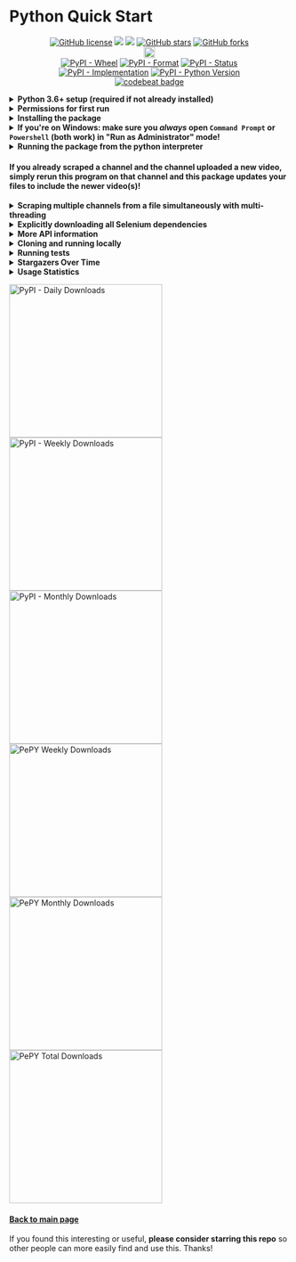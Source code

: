 # Python Quick Start

<p align="center">
  <a href="https://github.com/Shail-Shouryya/yt-videos-list/blob/main/LICENSE"><img alt="GitHub license" src="https://img.shields.io/github/license/Shail-Shouryya/yt-videos-list?color=yellow&labelColor=black"></a>
  <a href="https://docs.python.org/3/index.html">    <img src="https://img.shields.io/badge/python-3.6%2B-blue?labelColor=black"/></a>
  <a href="https://www.python.org/dev/peps/pep-0008"><img src="https://img.shields.io/badge/code%20style-PEP8-yellow.svg?labelColor=black"/></a>
  <a href="https://github.com/Shail-Shouryya/yt-videos-list/stargazers"><img alt="GitHub stars" src="https://img.shields.io/github/stars/Shail-Shouryya/yt-videos-list?color=blue&labelColor=black"></a>
  <a href="https://github.com/Shail-Shouryya/yt-videos-list/network"><img alt="GitHub forks" src="https://img.shields.io/github/forks/Shail-Shouryya/yt-videos-list?color=yellow&labelColor=black"></a>
  <br>
  <a href="https://badge.fury.io/py/yt-videos-list"><img src="https://badge.fury.io/py/yt-videos-list.svg" alt="PyPI version" height="20"></a>
  <br>
  <a href="https://pypi.org/project/yt-videos-list/"><img alt="PyPI - Wheel" src="https://img.shields.io/pypi/wheel/yt-videos-list?labelColor=black&label=PyPI%20-%20Wheel"></a>
  <a href="https://pypi.org/project/yt-videos-list/#files/"><img alt="PyPI - Format" src="https://img.shields.io/pypi/format/yt-videos-list?labelColor=black&label=PyPI%20-%20Format"></a>
  <a href="https://pypi.org/project/yt-videos-list/#history/"><img alt="PyPI - Status" src="https://img.shields.io/pypi/status/yt-videos-list?labelColor=black&label=PyPI%20-%20Status"></a>
  <br>
  <a href="https://pypi.org/project/yt-videos-list/"><img alt="PyPI - Implementation" src="https://img.shields.io/pypi/implementation/yt-videos-list?labelColor=black&label=PyPI%20-%20Implementation"></a>
  <a href="https://pypi.org/project/yt-videos-list/"><img alt="PyPI - Python Version" src="https://img.shields.io/pypi/pyversions/yt-videos-list?labelColor=black&label=PyPI%20-%20Python%20Version"></a>
  <br>
  <a href="https://codebeat.co/projects/github-com-shail-shouryya-yt_videos_list-master"><img src="https://codebeat.co/badges/46b103ed-da79-4893-96af-ce95c9149532" alt="codebeat badge"/></a>
</p>

<details>
  <summary><b>Python 3.6+ setup (required if not already installed)</b></summary>

This package uses [f-strings](https://cito.github.io/blog/f-strings/) (more [here](https://realpython.com/python-f-strings/)), and so requires Python 3.6+.

If you have an older version of Python, you can download Python 3.9.1 (follow links below) and follow the instructions to set up Python for your machine. If you want to install a different version, visit the [Python Downloads page](https://www.python.org/downloads/) and select the version you want.
- [macOS 64-bit installer](https://www.python.org/ftp/python/3.9.1/python-3.9.1-macosx10.9.pkg)
- [Windows x86-64 executable installer](https://www.python.org/ftp/python/3.9.1/python-3.9.1-amd64.exe)
- [Windows x86 executable installer](https://www.python.org/ftp/python/3.9.1/python-3.9.1.exe)
- [Gzipped source tarball](https://www.python.org/ftp/python/3.9.1/Python-3.9.1.tgz) (most useful for Linux)
</details>

<details>
  <summary><b>Permissions for first run</b></summary>

  This is required to make sure you can download and install the required Selenium binary dependencies.
  <details>
  <summary><b>On Windows: make sure you open <code>Command Prompt</code> or <code>Powershell</code> (both work) in "Run as Administrator" mode</b></summary>

  - shortcut: <kbd>⊞ Win</kbd> + <kbd>X</kbd> + <kbd>A</kbd>
  </details>
  <details>
    <summary><b>On Unix based machines (MacOS, Linux): make sure you have read and write access to <code>/usr/local/bin/</code></b></summary>

  - if you're not sure, open terminal and run `sudo chown $USER /usr/local/bin/`
  </details>
<br>
</details>

<details>
  <summary><b>Installing the package</b></summary>

After you install Python 3.6+ and ensure you have the required permissions as needed, enter the following in your command line:
```shell
# if something isn't working properly, try rerunning this
# the problem may have been fixed with a newer version

pip3 install -U yt-videos-list     # MacOS/Linux
pip  install -U yt-videos-list     # Windows


# if that doesn't work:

python3 -m pip install -U yt-videos-list     # MacOS/Linux
python  -m pip install -U yt-videos-list     # Windows
```
</details>

<details>
  <summary><b>If you're on Windows: make sure you <i>always</i> open <code>Command Prompt</code> or <code>Powershell</code> (both work) in "Run as Administrator" mode!</b></summary>

  - shortcut: <kbd>⊞ Win</kbd> + <kbd>X</kbd> + <kbd>A</kbd>
  - this allows `yt_videos_list` to update selenium webdriver binaries to be compatible with newer browser versions as browsers are updated (e.g. your Firefox browser updates from version 77 to version 82)
    - to see the commands being run, see the `yt_videos_list/docs/dependencies.json` file
</details>

<details>
  <summary><b>Running the package from the python interpreter</b></summary>

```shell
python3     # MacOS/Linux
python      # Windows
```
```python
from yt_videos_list import ListCreator


my_driver = 'firefox' # SUBSTITUTE DRIVER YOU WANT (options below)
lc = ListCreator(driver=my_driver, scroll_pause_time=0.8)


lc.create_list_for(url='https://www.youtube.com/user/schafer5')
lc.create_list_for(url='https://www.youtube.com/channel/UC8butISFwT-Wl7EV0hUK0BQ', log_silently=True)
# Set `log_silently` to `True` to mute program logging to the console.
# The program will log the prgram status and any program information
# to only the log file for the channel being scraped
# (this is useful when scraping multiple channels at once with multi-threading).
# By default, the program logs to both the log file for the channel being scraped AND the console.


# see the new files that were just created:
import os
os.system('ls -lt | head')                      # MacOS/Linux
os.system('dir /O-D | find "_videos_list"')     # Windows

# for more information on using the module:
help(lc)
```
- `driver` options include:
  - `'firefox'`
  - `'opera'`
  - `'safari'` (MacOS only)
  - `'chrome'`
  - `'brave'`
  - `'edge'` (Windows only!)
- increase `scroll_pause_time` for laggy internet and decrease `scroll_pause_time` for fast internet
</details>

#### If you already scraped a channel and the channel uploaded a new video, simply rerun this program on that channel and this package updates your files to include the newer video(s)!

<details>
  <summary><b>Scraping multiple channels from a file simultaneously with multi-threading</b></summary>

Add the url to every channel you want to extract information from in a `txt` file with every url placed on a new line.

<details>
  <summary><b>e.g. <code>channels.txt</code></b></summary>

```
https://www.youtube.com/channel/UCSHZKyawb77ixDdsGog4iWA
https://www.youtube.com/c/WorldScienceFestival/playlists
https://www.youtube.com/c/RSAConference/videos
https://www.youtube.com/channel/UCtC8aQzdEHAmuw8YvtH1CcQ/videos
https://www.youtube.com/channel/UCQSrdt0-Iu8qVEiJyzhrfdQ/videos
https://www.youtube.com/user/TEDxTalks/videos
https://www.youtube.com/user/TEDxYouth
https://www.youtube.com/user/TEDPrizeChannel/videos
https://www.youtube.com/user/TEDInstitute/videos
https://www.youtube.com/user/TEDPartners/channels
https://www.youtube.com/c/TheVerge/channels
https://www.youtube.com/c/mitocw/channels
https://www.youtube.com/c/stanford/channels
https://www.youtube.com/c/khanacademy/channels
https://www.youtube.com/c/TEDEdStudentTalks/channels
https://www.youtube.com/c/TED/channels
https://www.youtube.com/c/TEDFellow/videos
https://www.youtube.com/c/tedededucatortalks/videos
https://www.youtube.com/c/TEDTranslators/videos
https://www.youtube.com/c/TEDEspanol/videos
https://www.youtube.com/teded/featured
https://www.youtube.com/c/IBMSecurity/channels
https://www.youtube.com/user/symantec/channels
https://www.youtube.com/c/QuantamagazineOrgNews/videos
https://www.youtube.com/c/Splunkofficial/channels
```
</details>
Enter the python interpreter:

```
python3     # MacOS/Linux
python      # Windows
```
```python
import time
import threading   # python standard library built-in package, no download necessary
from yt_videos_list import ListCreator

my_driver = 'firefox'
lc = ListCreator(driver=my_driver, scroll_pause_time=0.8)

number_of_threads         = 4 # CHANGE TO DESIRED NUMBER OF CONCURRENT THREADS
path_to_channel_urls_file = 'channels.txt'

with open(path_to_channel_urls_file, 'r', encoding='utf-8') as file:
    for url in file:
        while threading.active_count() == number_of_threads + 1: # add 1 since main thread counts as a thread
            time.sleep(5) # wait 5 seconds before checking to see if a previously running thread completed
        thread = threading.Thread(target=lc.create_list_for, args=(url, True))
        thread.start()
    thread.join() # After we iterate through every line in the file, we call the join() method
    # on the last thread so python doesn't exit the multi-threaded environment pre-maturely
    # This is ESSENTIAL, otherwise threading might stop randomly on the last channel in the
    # channels.txt file before the program finishes writing all the channel information to the files!
```
- See [Thread about multi-threading with yt_videos_list](https://github.com/Shail-Shouryya/yt-videos-list/discussions/11) for more information!

</details>

<details>
  <summary><b>Explicitly downloading all Selenium dependencies</b></summary>

Ideal if you use Selenium for other projects 😎
- Make sure you already have the `yt-videos-list` package installed (follow directions above for getting set up), then run the following:
```shell
pip3 install -U yt-videos-list # MacOS/Linux: ensure latest package
python3                        # MacOS/Linux: enter python interpreter
pip install -U yt-videos-list  # Windows:     ensure latest package
python                         # Windows:     enter python interpreter
```
```python
from yt_videos_list.download import selenium_webdriver_dependencies
selenium_webdriver_dependencies.download_all()
```
That's all! 🤓
</details>

<details>
  <summary><b>More API information</b></summary>

---
**NOTE** that you can also access all the information below from the Python interpreter by entering
```python
import yt_videos_list
help(yt_videos_list)
```

---
```python
# default options for the ListCreator object

ListCreator(
  txt=True,
  csv=True,
  md=True,
  reverse_chronological=True,
  headless=False,
  scroll_pause_time=0.8,
  driver='firefox'
  )
```
There are a number of optional arguments you can specify during the instantiation of the ListCreator object. The preceding arguments are run by default, but in case you want more flexibility, you can specify the:
- `driver` argument:
  - Firefox (default)
  - Opera
  - Safari (MacOS only)
  - Chrome
  - Brave
  - Edge (Windows only)
    - `driver='firefox'`
    - `driver='opera'`
    - `driver='safari'`
    - `driver='chrome'`
    - `driver='brave'`
    - `driver='edge'`
-  `txt`, `csv`, `md` file type argument:
  - `True` (default) - create a file for the specified type
  - `False` - do not create a file for the specified type.
    - `txt=True`  (default) OR `txt=False`
    - `csv=True`  (default) OR `csv=False`
    - ` md=True`  (default) OR ` md=False`
- `reverse_chronological` argument:
  - `True` (default) - write the files in order from most recent video to the oldest video
  - `False` - write the files in order from oldest video to the most recent video
    - `reverse_chronological=True` (default) OR `reverse_chronological=False`
- `headless` argument:
  - `False` (default) - run the driver with an open Selenium instance for viewing
  - `True` - run the driver in "invisible" mode.
    - `headless=False` (default) OR `headless=True`
- `scroll_pause_time` argument:
  - any float values greater than `0` (default `0.8`).
    - The value you provide will be how long the program waits before trying to scroll the videos list page down for the channel you want to scrape. For fast internet connections, you may want to reduce the value, and for slow connections you may want to increase the value.
  - `scroll_pause_time=0.8` (default)
  - CAUTION: reducing this value too much will result in the program not capturing all the videos, so be careful! Experiment :)
</details>

<details>
<summary><b>Cloning and running locally</b></summary>

To clone the repository and install the most updated version of the package that may not yet be available on the latest release through [PyPI](pypi.org/project/yt-videos-list/), run:
```
git clone https://github.com/Shail-Shouryya/yt-videos-list.git

cd yt_videos_list/python # MacOS/Linux
pip3 install .           # MacOS/Linux
# if that doesn't work:
python3 -m pip install . # MacOS/Linux

cd yt_videos_list\python # Windows
pip install .            # Windows
# if that doesn't work:
python -m pip install .  # Windows
```
To make your own changes to the `yt_videos_list` python package and run the changes locally:
```
# make changes to the codebase in the
# ===> /dev <=== directory
python3 minifier.py           # MacOS/Linux
pip3 install .                # MacOS/Linux

python minifier.py            # Windows
pip install .                 # Windows
```
NOTE that the changes you make to the codebase SHOULD BE MADE in the `yt_videos_list/python/dev` directory!!
  - the code in the `yt_videos_list/python/yt-videos-list` directory is minified with
    - leading indents stipped to the minimum (1 space for each nested scope)
    - whitespace for padding (e.g. extra spaces to align variable assignments) stripped
    - comments stripped
  - as a result, the code in the `yt_videos_list/python/yt-videos-list` directory is NOT human readable, and the `yt_videos_list/python/dev` directory should be used for development instead!
    - the `minifier.py` module performs all the code preprocessing and packages the code from `yt_videos_list/python/dev` into the final version seen in the `yt_videos_list/python/yt-videos-list` directory
    - so running `minifier.py` ***before*** installing the local package with `pip install .` (Windows) or `pip3 install .` is essential!
</details>

<details>
<summary><b>Running tests</b></summary>

Make sure you're in the `yt_videos_list/python` directory, then run:
```
tests\run_tests.bat     # Windows
####       Any shell on   MacOS/Linux
bash tests/run_tests.sh # this works
csh  tests/run_tests.sh # this works
dash tests/run_tests.sh # this works
ksh  tests/run_tests.sh # this also works
tcsh tests/run_tests.sh # this works too
zsh  tests/run_tests.sh # this works as well
# you can try other shells and
# they should work too, since
# there's no special syntax in
# the run_tests.sh file
```
</details>

<details>
<summary><b>Stargazers Over Time</b></summary>

[![Stargazers over time](https://starchart.cc/Shail-Shouryya/yt-videos-list.svg)](https://starchart.cc/Shail-Shouryya/yt-videos-list)
</details>

<details>
  <summary><b>Usage Statistics</b></summary>

- [PePy](https://pepy.tech/project/yt-videos-list)
- [PyPi Stats](https://pypistats.org/packages/yt-videos-list)
</details>
<p>
  <a href="https://pypistats.org/packages/yt-videos-list"><img alt="PyPI - Daily Downloads" src="https://img.shields.io/pypi/dd/yt-videos-list?labelColor=black&color=blue&label=PyPI%20downloads%20%28excludes%20mirrors%29" width="275"></a>
  <a href="https://pypistats.org/packages/yt-videos-list"><img alt="PyPI - Weekly Downloads" src="https://img.shields.io/pypi/dw/yt-videos-list?labelColor=black&color=yellow&label=PyPI%20downloads%20%28excludes%20mirrors%29"width="275"></a>
  <a href="https://pypistats.org/packages/yt-videos-list"><img alt="PyPI - Monthly Downloads" src="https://img.shields.io/pypi/dm/yt-videos-list?labelColor=black&color=blue&label=PyPI%20downloads%20%28excludes%20mirrors%29"width="275"></a>
  <br>
  <a href="https://pepy.tech/project/yt-videos-list"><img alt="PePY Weekly Downloads" src="https://static.pepy.tech/personalized-badge/yt-videos-list?period=week&units=international_system&left_color=black&right_color=yellow&left_text=PePY%20Downloads/week%20%28includes%20mirrors%29" width="275"></a>
  <a href="https://pepy.tech/project/yt-videos-list"><img alt="PePY Monthly Downloads" src="https://static.pepy.tech/personalized-badge/yt-videos-list?period=month&units=international_system&left_color=black&right_color=blue&left_text=PePY%20Downloads/month%20%28includes%20mirrors%29" width="275"></a>
  <a href="https://pepy.tech/project/yt-videos-list"><img alt="PePY Total Downloads" src="https://static.pepy.tech/personalized-badge/yt-videos-list?period=total&units=international_system&left_color=black&right_color=yellow&left_text=PePY%20Downloads%20Total%20%28includes%20mirrors%29" width="275"></a>
  <br>
</p>

#### [Back to main page](https://github.com/Shail-Shouryya/yt-videos-list/)
If you found this interesting or useful, **please consider starring this repo** so other people can more easily find and use this. Thanks!
